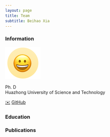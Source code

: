 ```yaml
---
layout: page
title: Team
subtitle: Beihao Xia
---
```

<!--
 * @Author: Conghao Wong
 * @Date: 2023-03-03 17:45:05
 * @LastEditors: Conghao Wong
 * @LastEditTime: 2023-04-28 18:30:16
 * @Description: file content
 * @Github: https://cocoon2wong.github.io
 * Copyright 2023 Conghao Wong, All Rights Reserved.
-->

<link rel="stylesheet" type="text/css" href="/subassets/css/user.css">

### Information

<div class="cv_image">
    <div>
        <p></p>
        <img src="/subassets/img/team/beihaoxia.png">
    </div>
    <div>
        <p>
            Ph. D <br/>
            Huazhong University of Science and Technology
        </p>
        <div>
            <a class="btn btn-info btn-lg get-started-btn" href="mailto:xbh_hust@hust.edu.cn">✉️</a>
            <a class="btn btn-info btn-lg get-started-btn" href="https://github.com/northocean">GitHub</a>
        </div>
    </div>
</div>

### Education

### Publications
